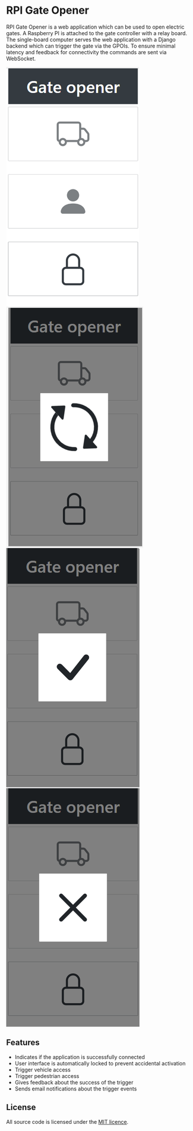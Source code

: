# RPI Gate Opener

RPI Gate Opener is a web application which can be used to open electric gates.
A Raspberry PI is attached to the gate controller with a relay board.
The single-board computer serves the web application with a Django backend which can trigger the gate via the GPOIs.
To ensure minimal latency and feedback for connectivity the commands are sent via WebSocket.

<p>
<img align="center" src="doc/gateOpener.png"/>
<img align="center" src="doc/gateOpenerLoading.png"/>
<img align="center" src="doc/gateOpenerOk.png"/>
<img align="center" src="doc/gateOpenerError.png"/>
</p>

## Features
- Indicates if the application is successfully connected
- User interface is automatically locked to prevent accidental activation
- Trigger vehicle access
- Trigger pedestrian access
- Gives feedback about the success of the trigger
- Sends email notifications about the trigger events

## License

All source code is licensed under the [MIT licence][mit].


[mit]: https://opensource.org/licenses/MIT